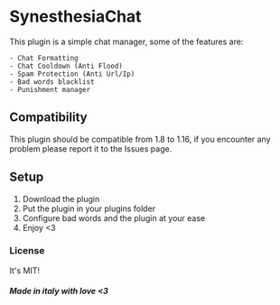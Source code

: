 # SynesthesiaChat
This plugin is a simple chat manager, some of the features are:

    - Chat Formatting
    - Chat Cooldown (Anti Flood)
    - Spam Protection (Anti Url/Ip)
    - Bad words blacklist
    - Punishment manager

## Compatibility
This plugin should be compatible from 1.8 to 1.16, if you encounter any problem please report it to the Issues page.

## Setup
1. Download the plugin
2. Put the plugin in your plugins folder
3. Configure bad words and the plugin at your ease
4. Enjoy <3

### License
It's MIT!

##### Made in italy with love <3
